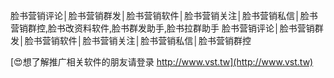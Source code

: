 脸书营销评论│脸书营销群发│脸书营销软件│脸书营销关注│脸书营销私信│脸书营销群控,脸书改资料软件,脸书群发助手,脸书拉群助手
脸书营销评论│脸书营销群发│脸书营销软件│脸书营销关注│脸书营销私信│脸书营销群控

[😍想了解推广相关软件的朋友请登录 http://www.vst.tw](http://www.vst.tw)




